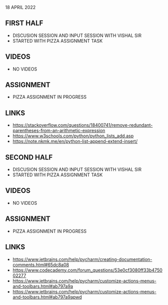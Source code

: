 18 APRIL 2022

## FIRST HALF

- DISCUSION SESSION AND INPUT SESSION WITH VISHAL SIR
- STARTED WITH PIZZA ASSIGNMENT TASK

## VIDEOS

- NO VIDEOS

## ASSIGNMENT 

- PIZZA ASSIGNMENT IN PROGRESS

## LINKS

- https://stackoverflow.com/questions/18400741/remove-redundant-parentheses-from-an-arithmetic-expression
- https://www.w3schools.com/python/python_lists_add.asp
- https://note.nkmk.me/en/python-list-append-extend-insert/

## SECOND HALF

- DISCUSION SESSION AND INPUT SESSION WITH VISHAL SIR
- STARTED WITH PIZZA ASSIGNMENT TASK

## VIDEOS

- NO VIDEOS

## ASSIGNMENT 

- PIZZA ASSIGNMENT IN PROGRESS

## LINKS

- https://www.jetbrains.com/help/pycharm/creating-documentation-comments.html#65dc8a08
- https://www.codecademy.com/forum_questions/53e0cf3080ff33b475002277
- https://www.jetbrains.com/help/pycharm/customize-actions-menus-and-toolbars.html#ab797a9a
- https://www.jetbrains.com/help/pycharm/customize-actions-menus-and-toolbars.html#ab797a9apwd